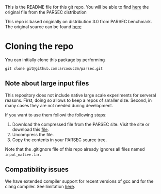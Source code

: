 This is the README file for this git repo. You will be able to find [here](README) the original file from the PARSEC distribution

This repo is based originally on distribution 3.0 from PARSEC benchmark. The original source can be found [here](https://parsec.cs.princeton.edu/)

# Cloning the repo

You can initially clone this package by performing

`git clone git@github.com:arcosuc3m/parsec.git`

## Note about large input files

This repository does not include native large scale experiments for serveral reasons. First, doing so allows to keep a repos of smaller size. Second, in many cases they are not needed during development.

If you want to use them followi the following steps:

 1. Download the compressed file from the PARSEC site. Visit the site or download this [file](http://parsec.cs.princeton.edu/download/3.0/parsec-3.0-input-native.tar.gz).
 1. Uncompress the file.
 1. Copy the contents in your PARSEC source tree.

Note that the .gitignore file of this repo already ignores all files named `input_native.tar`.

## Compatibility issues

We have extended compiler support for recent versions of gcc and for the clang compiler. See limitation [here](current-status.md).